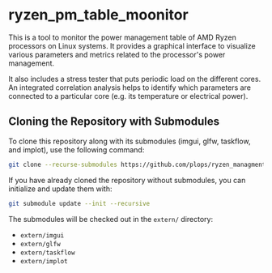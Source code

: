 # ryzen_pm_table_moonitor

This is a tool to monitor the power management table of AMD Ryzen processors on Linux systems. It provides a graphical
interface to visualize various parameters and metrics related to the processor's power management.

It also includes a stress tester that puts periodic load on the different cores. An integrated correlation analysis
helps to identify which parameters are connected to a particular core (e.g. its temperature or electrical power).


## Cloning the Repository with Submodules

To clone this repository along with its submodules (imgui, glfw, taskflow, and implot), use the following command:

```sh
git clone --recurse-submodules https://github.com/plops/ryzen_managment_linux.git
```

If you have already cloned the repository without submodules, you can initialize and update them with:

```sh
git submodule update --init --recursive
```

The submodules will be checked out in the `extern/` directory:
- `extern/imgui`
- `extern/glfw`
- `extern/taskflow`
- `extern/implot`
